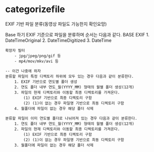 # categorizefile

EXIF 기반 파일 분류(동영상 파일도 가능한지 확인요망)

Base
    하기 EXIF 기준으로 파일을 분류하며 순서는 다음과 같다.
    BASE EXIF
        1. DateTimeOriginal
        2. DateTimeDigitized
        3. DateTime

    확장자 필터
        - jpg/jpeg/png/gif 등
        - mp4/mov/mkv/avi 등

    -- 이건 나중에 하자
    분류할 파일이 특정 디렉토리 하위에 모두 있는 경우 다음과 같이 분류한다.
        1. EXIF 기반으로 연도별 폴더 생성
        2. 연도 폴더 내부 연도_월(YYYY_MM) 형태의 월별 폴더 생성(12개)
        3. 파일의 현재 디렉토리와 이동할 최종 디렉토리를 가져온다.
            (1) EXIF 기반으로 최종 디렉토리 구함
            (2) (1)이 없는 경우 파일명 기반으로 최동 디렉토리 구함
        4. 월폴더에 파일이 없는 경우 해당 폴더 삭제

    분류할 파일이 이미 연도별 폴더로 나뉘어져 있는 경우 다음과 같이 분류한다.
        1. 연도 폴더 내부 연도_월(YYYY_MM) 형태의 월별 폴더 생성(12개)
        2. 파일의 현재 디렉토리와 이동할 최종 디렉토리를 가져온다.
            (1) EXIF 기반으로 최종 디렉토리 구함
            (2) (1)이 없는 경우 파일명 기반으로 최동 디렉토리 구함
        3. 월폴더에 파일이 없는 경우 해당 폴더 삭제
